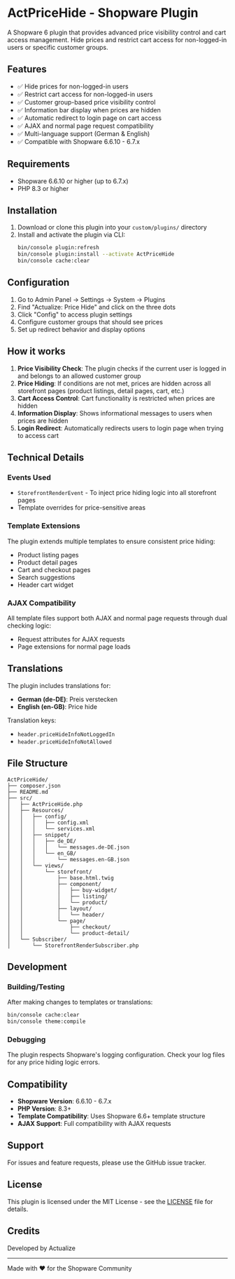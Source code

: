 # ActPriceHide - Shopware Plugin

A Shopware 6 plugin that provides advanced price visibility control and cart access management. Hide prices and restrict cart access for non-logged-in users or specific customer groups.

## Features

- ✅ Hide prices for non-logged-in users
- ✅ Restrict cart access for non-logged-in users
- ✅ Customer group-based price visibility control
- ✅ Information bar display when prices are hidden
- ✅ Automatic redirect to login page on cart access
- ✅ AJAX and normal page request compatibility
- ✅ Multi-language support (German & English)
- ✅ Compatible with Shopware 6.6.10 - 6.7.x

## Requirements

- Shopware 6.6.10 or higher (up to 6.7.x)
- PHP 8.3 or higher

## Installation

1. Download or clone this plugin into your `custom/plugins/` directory
2. Install and activate the plugin via CLI:
   ```bash
   bin/console plugin:refresh
   bin/console plugin:install --activate ActPriceHide
   bin/console cache:clear
   ```

## Configuration

1. Go to Admin Panel → Settings → System → Plugins
2. Find "Actualize: Price Hide" and click on the three dots
3. Click "Config" to access plugin settings
4. Configure customer groups that should see prices
5. Set up redirect behavior and display options

## How it works

1. **Price Visibility Check**: The plugin checks if the current user is logged in and belongs to an allowed customer group
2. **Price Hiding**: If conditions are not met, prices are hidden across all storefront pages (product listings, detail pages, cart, etc.)
3. **Cart Access Control**: Cart functionality is restricted when prices are hidden
4. **Information Display**: Shows informational messages to users when prices are hidden
5. **Login Redirect**: Automatically redirects users to login page when trying to access cart

## Technical Details

### Events Used
- `StorefrontRenderEvent` - To inject price hiding logic into all storefront pages
- Template overrides for price-sensitive areas

### Template Extensions
The plugin extends multiple templates to ensure consistent price hiding:
- Product listing pages
- Product detail pages
- Cart and checkout pages
- Search suggestions
- Header cart widget

### AJAX Compatibility
All template files support both AJAX and normal page requests through dual checking logic:
- Request attributes for AJAX requests
- Page extensions for normal page loads

## Translations

The plugin includes translations for:
- **German (de-DE)**: Preis verstecken
- **English (en-GB)**: Price hide

Translation keys:
- `header.priceHideInfoNotLoggedIn`
- `header.priceHideInfoNotAllowed`

## File Structure

```
ActPriceHide/
├── composer.json
├── README.md
├── src/
│   ├── ActPriceHide.php
│   ├── Resources/
│   │   ├── config/
│   │   │   ├── config.xml
│   │   │   └── services.xml
│   │   ├── snippet/
│   │   │   ├── de_DE/
│   │   │   │   └── messages.de-DE.json
│   │   │   └── en_GB/
│   │   │       └── messages.en-GB.json
│   │   └── views/
│   │       └── storefront/
│   │           ├── base.html.twig
│   │           ├── component/
│   │           │   ├── buy-widget/
│   │           │   ├── listing/
│   │           │   └── product/
│   │           ├── layout/
│   │           │   └── header/
│   │           └── page/
│   │               ├── checkout/
│   │               └── product-detail/
│   └── Subscriber/
│       └── StorefrontRenderSubscriber.php
```

## Development

### Building/Testing
After making changes to templates or translations:
```bash
bin/console cache:clear
bin/console theme:compile
```

### Debugging
The plugin respects Shopware's logging configuration. Check your log files for any price hiding logic errors.

## Compatibility

- **Shopware Version**: 6.6.10 - 6.7.x
- **PHP Version**: 8.3+
- **Template Compatibility**: Uses Shopware 6.6+ template structure
- **AJAX Support**: Full compatibility with AJAX requests

## Support

For issues and feature requests, please use the GitHub issue tracker.

## License

This plugin is licensed under the MIT License - see the [LICENSE](LICENSE) file for details.

## Credits

Developed by Actualize

---

Made with ❤️ for the Shopware Community